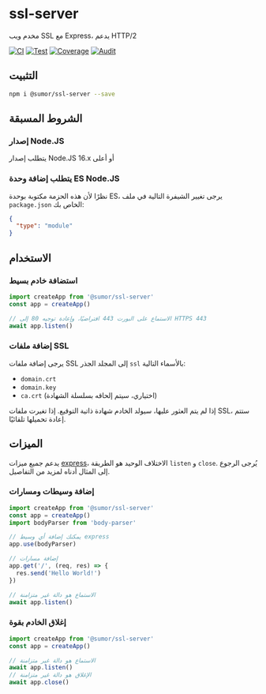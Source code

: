 # ssl-server

مخدم ويب SSL مع Express، يدعم HTTP/2

[![CI](https://github.com/sumor-cloud/ssl-server/actions/workflows/ci.yml/badge.svg)](https://github.com/sumor-cloud/ssl-server/actions/workflows/ci.yml)
[![Test](https://github.com/sumor-cloud/ssl-server/actions/workflows/ut.yml/badge.svg)](https://github.com/sumor-cloud/ssl-server/actions/workflows/ut.yml)
[![Coverage](https://github.com/sumor-cloud/ssl-server/actions/workflows/coverage.yml/badge.svg)](https://github.com/sumor-cloud/ssl-server/actions/workflows/coverage.yml)
[![Audit](https://github.com/sumor-cloud/ssl-server/actions/workflows/audit.yml/badge.svg)](https://github.com/sumor-cloud/ssl-server/actions/workflows/audit.yml)

## التثبيت

```bash
npm i @sumor/ssl-server --save
```

## الشروط المسبقة

### إصدار Node.JS

يتطلب إصدار Node.JS 16.x أو أعلى

### يتطلب إضافة وحدة ES Node.JS

نظرًا لأن هذه الحزمة مكتوبة بوحدة ES،
يرجى تغيير الشيفرة التالية في ملف `package.json` الخاص بك:

```json
{
  "type": "module"
}
```

## الاستخدام

### استضافة خادم بسيط

```javascript
import createApp from '@sumor/ssl-server'
const app = createApp()

// الاستماع على البورت 443 افتراضيًا، وإعادة توجيه 80 إلى HTTPS 443
await app.listen()
```

### إضافة ملفات SSL

يرجى إضافة ملفات SSL إلى المجلد الجذر `ssl` بالأسماء التالية:

- `domain.crt`
- `domain.key`
- `ca.crt` (اختياري، سيتم إلحاقه بسلسلة الشهادة)

إذا لم يتم العثور عليها، سيولد الخادم شهادة ذاتية التوقيع.
إذا تغيرت ملفات SSL، ستتم إعادة تحميلها تلقائيًا.

## الميزات

يدعم جميع ميزات [express](https://www.npmjs.com/package/express)، الاختلاف الوحيد هو الطريقة `listen` و `close`. يُرجى الرجوع إلى المثال أدناه لمزيد من التفاصيل.

### إضافة وسيطات ومسارات

```javascript
import createApp from '@sumor/ssl-server'
const app = createApp()
import bodyParser from 'body-parser'

// يمكنك إضافة أي وسيط express
app.use(bodyParser)

// إضافة مسارات
app.get('/', (req, res) => {
  res.send('Hello World!')
})

// الاستماع هو دالة غير متزامنة
await app.listen()
```

### إغلاق الخادم بقوة

```javascript
import createApp from '@sumor/ssl-server'
const app = createApp()

// الاستماع هو دالة غير متزامنة
await app.listen()
// الإغلاق هو دالة غير متزامنة
await app.close()
```
